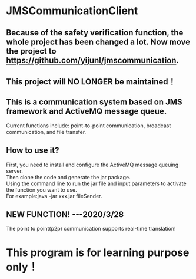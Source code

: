 # JMSCommunicationClient
## Because of the safety verification function, the whole project has been changed a lot.  Now move the project to https://github.com/yijunl/jmscommunication.   
## This project will NO LONGER be maintained！

## This is a communication system based on JMS framework and ActiveMQ message queue.

Current functions include: point-to-point communication, broadcast communication, and file transfer.

## How to use it?
First, you need to install and configure the ActiveMQ message queuing server.  
Then clone the code and generate the jar package.  
Using the command line to run the jar file and input parameters to activate the function you want to use.  
For example:java -jar xxx.jar fileSender.  

## NEW FUNCTION!                                    ---2020/3/28
The point to point(p2p) communication supports real-time translation!

# This program is for learning purpose only！
